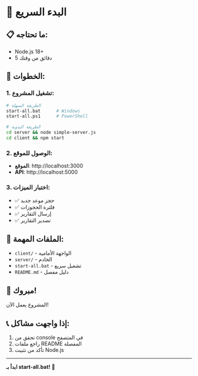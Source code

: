 # 🚀 البدء السريع

## 📋 ما تحتاجه:
- Node.js 18+
- 5 دقائق من وقتك

## 🎯 الخطوات:

### 1. تشغيل المشروع:
```bash
# الطريقة السهلة
start-all.bat      # Windows
start-all.ps1      # PowerShell

# الطريقة اليدوية
cd server && node simple-server.js
cd client && npm start
```

### 2. الوصول للموقع:
- **الموقع**: http://localhost:3000
- **API**: http://localhost:5000

### 3. اختبار الميزات:
- ✅ حجز موعد جديد
- ✅ فلترة الحجوزات
- ✅ إرسال التقارير
- ✅ تصدير التقارير

## 📁 الملفات المهمة:

- `client/` - الواجهة الأمامية
- `server/` - الخادم
- `start-all.bat` - تشغيل سريع
- `README.md` - دليل مفصل

## 🎉 مبروك!
المشروع يعمل الآن!

## 📞 إذا واجهت مشاكل:
1. تحقق من console في المتصفح
2. راجع ملفات README المفصلة
3. تأكد من تثبيت Node.js

---

**ابدأ بـ start-all.bat!** 🚀
